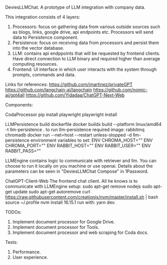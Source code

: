 DeviesLLMChat.
A prototype of LLM integration with company data.

This integration consists of 4 layers:
1. Processors: focus on gathering data from various outside sources such as blogs, links, google drive, api endpoints etc. Processors will send data to Persistence component.
2. Persistence: focus on receiving data from processors and persist them into the vector database.
2. LLM: contains api endppoints that will be requested by frontend clients. Have direct connection to LLM binary and required higher than average computing resources.
4. Frontend: UI interface in which user interacts with the system through prompts, commands and data. 

Links for references:
https://github.com/imartinez/privateGPT
https://github.com/langchain-ai/langchain
https://github.com/nomic-ai/gpt4all
https://github.com/Yidadaa/ChatGPT-Next-Web


Components:

CodaProcessor
pip install playwright
playwright install


LLMPersistence
build dockerfile
docker buildx build --platform linux/amd64 -t llm-persistence .
to run llm-persistence
required image: rabbitmq chromadb
docker run --net=host --restart unless-stopped -d llm-persistence
environment variables to set:
ENV CHROMA_HOST=""
ENV CHROMA_PORT=""
ENV RABBIT_HOST=""
ENV RABBIT_USER=""
ENV RABBIT_PASS=""


LLMEngine
contains logic to communicate with retriever and llm. You can choose to run it locally on you machine or use openai. Details about the parameters can be seen in "DeviesLLMChat Compose" in 1Password.

ChatGPT-Client-Web
The frontend chat client. All he knows is to communicate with LLMEngine
setup:
sudo apt-get remove nodejs
sudo apt-get update
sudo apt-get autoremove
curl https://raw.githubusercontent.com/creationix/nvm/master/install.sh | bash
source ~/.profile
nvm install 16.15.1
run with: yarn dev.


TODOs:
1. Implement document processor for Google Drive.
2. Implement document processor for Tools.
3. Implement document processor and web scraping for Coda docs.

Tests:
1. Performance.
2. User experience.



